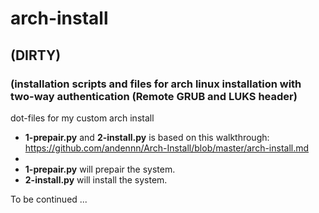 # arch-install
## (DIRTY)
### (installation scripts and files for arch linux installation with two-way authentication (Remote GRUB and LUKS header)
dot-files for my custom arch install

* **1-prepair.py** and **2-install.py** is based on this walkthrough: https://github.com/andennn/Arch-Install/blob/master/arch-install.md
* 
* **1-prepair.py** will prepair the system.
* **2-install.py** will install the system.

To be continued ...
